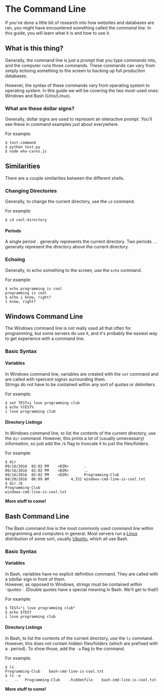 # The Command Line
If you've done a little bit of research into how websites and databases are ran, you might have encountered something called the *command line*. In this guide, you will learn what it is and how to use it.

## What is this thing?
Generally, the command line is just a prompt that you type *commands* into, and the computer runs those commands. These commands can vary from simply echoing something to the screen to backing up full production databases.

However, the syntax of these commands vary from operating system to operating system. In this guide we will be covering the two most-used ones: Windows and Bash (Unix/Linux).

### What are these dollar signs?
Generally, dollar signs are used to represent an interactive prompt. You'll see these in command examples just about everywhere.

For example:  
```
$ test-command
$ python test.py
$ node who-cares.js
```

## Similarities
There are a couple similarities between the different shells.

### Changing Directories
Generally, to change the current directory, use the `cd` command.

For example:  
```
$ cd cool-directory
```

#### Periods
A single period `.` generally represents the current directory. Two periods `..` generally represent the directory above the current directory.

### Echoing
Generally, to echo something to the screen, use the `echo` command.

For example:  
```
$ echo programming is cool
programming is cool
$ echo i know, right?
i know, right?
```

## Windows Command Line
The Windows command line is not really used all that often for programming, but some servers do use it, and it's probably the easiest way to get experience with a command line.

### Basic Syntax

#### Variables
In Windows command line, variables are created with the `set` command and are called with `%`percent signs`%` surrounding them.  
Strings do not have to be contained within any sort of quotes or delimiters.

For example:  
```
$ set TEST=i love programming club
$ echo %TEST%
i love programming club
```

#### Directory Listings
In Windows command line, to list the contents of the current directory, use the `dir` command. However, this prints a lot of (usually unnecessary) information, so just add the `/b` flag to truncate it to just the files/folders.

For example:  
```
$ dir
09/16/2016 	02:02 PM 	<DIR>  	    .
09/16/2016 	02:02 PM 	<DIR>  	    ..
09/16/2016 	02:02 PM 	<DIR>  	    Programming-Club
04/20/2016  06:09 AM 		  4,332 windows-cmd-line-is-cool.txt
$ dir /b
Programming-Club
windows-cmd-line-is-cool.txt		 
```

**More stuff to come!**

## Bash Command Line
The Bash command line is the most commonly used command line within programming and computers in general. Most servers run a [Linux](https://www.linux.com/what-is-linux) distribution of some sort, usually [Ubuntu](http://www.ubuntu.com/), which all use Bash.

### Basic Syntax

#### Variables
In Bash, variables have no explicit definition command. They are called with a `$`dollar sign in front of them.  
However, as opposed to Windows, strings must be contained within `'`quotes`'`. (Double quotes have a special meaning in Bash. We'll get to that!)

For example:  
```
$ TEST="i love programming club"
$ echo $TEST
i love programming club
```

#### Directory Listings
In Bash, to list the contents of the current directory, use the `ls` command. However, this does not contain hidden files/folders (which are prefixed with a `.`period). To show those, add the `-a` flag to the command.

For example:  
```
$ ls
Programming-Club 	bash-cmd-line-is-cool.txt
$ ls -a
. 	.. 	 Programming-Club 	 .hiddenfile 	bash-cmd-line-is-cool.txt
```

**More stuff to come!**